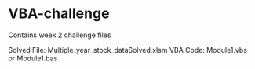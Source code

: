 # VBA-challenge

Contains week 2 challenge files

Solved File: Multiple_year_stock_dataSolved.xlsm
VBA Code: Module1.vbs or Module1.bas
